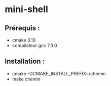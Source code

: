 # mini-shell
## Prérequis :
 * cmake 3.10
 * compilateur gcc 7.3.0

## Installation :
 *  cmake -DCMAKE_INSTALL_PREFIX=/chemin
 * make chemin
